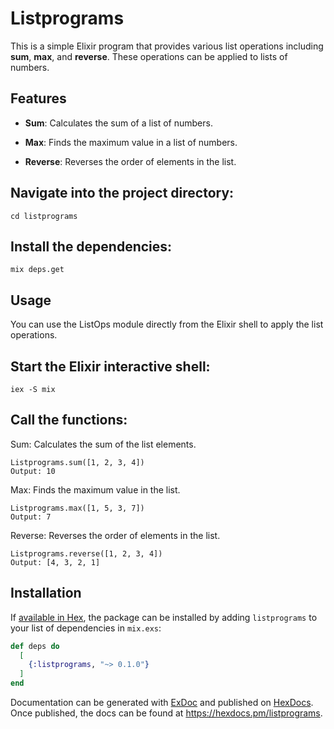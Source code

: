 # Listprograms

This is a simple Elixir program that provides various list operations including **sum**, **max**, and **reverse**. These operations can be applied to lists of numbers.


## Features

- **Sum**: Calculates the sum of a list of numbers.

- **Max**: Finds the maximum value in a list of numbers.

- **Reverse**: Reverses the order of elements in the list.


## Navigate into the project directory:

    cd listprograms

## Install the dependencies:

    mix deps.get
   
## Usage

You can use the ListOps module directly from the Elixir shell to apply the list operations.

## Start the Elixir interactive shell:

    iex -S mix

## Call the functions:

Sum: Calculates the sum of the list elements.

    Listprograms.sum([1, 2, 3, 4])
    Output: 10

Max: Finds the maximum value in the list.

    Listprograms.max([1, 5, 3, 7])
    Output: 7

Reverse: Reverses the order of elements in the list.

    Listprograms.reverse([1, 2, 3, 4])
    Output: [4, 3, 2, 1]

## Installation

If [available in Hex](https://hex.pm/docs/publish), the package can be installed
by adding `listprograms` to your list of dependencies in `mix.exs`:

```elixir
def deps do
  [
    {:listprograms, "~> 0.1.0"}
  ]
end
```

Documentation can be generated with [ExDoc](https://github.com/elixir-lang/ex_doc)
and published on [HexDocs](https://hexdocs.pm). Once published, the docs can
be found at <https://hexdocs.pm/listprograms>.

